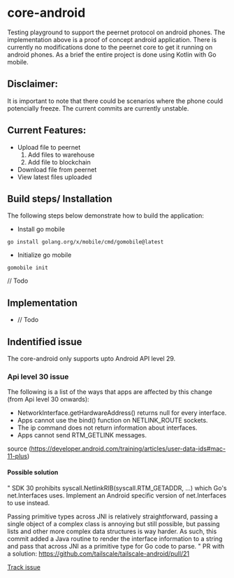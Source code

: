 # core-android
Testing playground to support the peernet protocol on android phones. The implementation above is a proof of concept android application. 
There is currently no modifications done to the peernet core to get it running on android phones. As a brief the entire project is done using Kotlin 
with Go mobile.

## Disclaimer:
It is important to note that there could be scenarios where the phone could potencially freeze. The current commits are currently unstable. 

## Current Features:
- Upload file to peernet 
   1. Add files to warehouse 
   2. Add file to blockchain
- Download file from peernet 
- View latest files uploaded 

## Build steps/ Installation 
The following steps below demonstrate how to build 
the application:
- Install go mobile 
```
go install golang.org/x/mobile/cmd/gomobile@latest
```
- Initialize go mobile 
```
gomobile init
```
// Todo

## Implementation
- // Todo

## Indentified issue 
The core-android only supports upto Android API level 29.

### Api level 30 issue 
The following is a list of the ways that apps are affected by this change (from Api level 30 onwards):
 - NetworkInterface.getHardwareAddress() returns null for every interface.
 - Apps cannot use the bind() function on NETLINK_ROUTE sockets.
 - The ip command does not return information about interfaces.
 - Apps cannot send RTM_GETLINK messages.
 
source (https://developer.android.com/training/articles/user-data-ids#mac-11-plus)

#### Possible solution 
"
SDK 30 prohibits syscall.NetlinkRIB(syscall.RTM_GETADDR, ...) which Go's net.Interfaces uses. Implement an Android specific version of net.Interfaces to use instead.

Passing primitive types across JNI is relatively straightforward, passing a single object of a complex class is annoying but still possible, but passing lists and other more complex data structures is way harder. As such, this commit added a Java routine to render the interface information to a string and pass that across JNI as a primitive type for Go code to parse.
"
PR with a solution: https://github.com/tailscale/tailscale-android/pull/21 

[Track issue](https://github.com/PeernetOfficial/core/issues/83)





